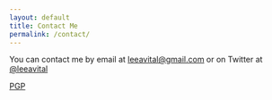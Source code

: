 ```yaml
---
layout: default
title: Contact Me
permalink: /contact/
---
```


You can contact me by email at <a href="mailto:leeavital@gmail.com">leeavital@gmail.com</a>
or on Twitter at [@leeavital](https://twitter.com/leeavital)


[PGP](/lee.pubkey)
